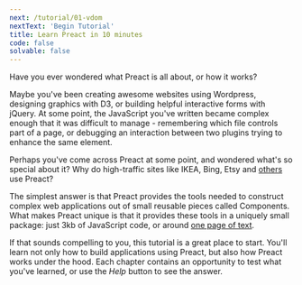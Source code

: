 ```yaml
---
next: /tutorial/01-vdom
nextText: 'Begin Tutorial'
title: Learn Preact in 10 minutes
code: false
solvable: false
---
```


Have you ever wondered what Preact is all about, or how it works?

Maybe you've been creating awesome websites using Wordpress, designing
graphics with D3, or building helpful interactive forms with jQuery.
At some point, the JavaScript you've written became complex enough that
it was difficult to manage - remembering which file controls part of a
page, or debugging an interaction between two plugins trying to enhance
the same element.

Perhaps you've come across Preact at some point, and wondered what's so
special about it? Why do high-traffic sites like IKEA, Bing, Etsy and
[others] use Preact?

The simplest answer is that Preact provides the tools needed to construct
complex web applications out of small reusable pieces called Components.
What makes Preact unique is that it provides these tools in a uniquely
small package: just 3kb of JavaScript code, or around
[one page of text](https://unpkg.com/preact).

If that sounds compelling to you, this tutorial is a great place to start.
You'll learn not only how to build applications using Preact, but also how
Preact works under the hood. Each chapter contains an opportunity to test
what you've learned, or use the _Help_ button to see the answer.

[others]: /about/we-are-using/

